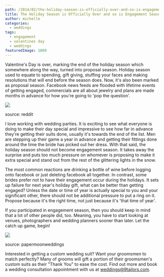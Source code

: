 ```yaml
---
path: /2014/02/the-holiday-season-is-officially-over-and-so-is-engagement-season/
title: The Holiday Season is Officially Over and so is Engagement Season!
author: michelle
categories: 
  - weddings
tags: 
  - engagement
  - valentines day
  - weddings
featuredImage: 1089
---
```

Valentine's Day is over, marking the end of the holiday season which somewhere along the way, turned into proposal season. Holiday season used to equate to spending, gift giving, stuffing your faces and making resolutions that will end before the season does. Now, it's also been marked as proposal season. Facebook news feeds are flooded with lifetime events of getting engaged, commercials are all about jewelry and plans are made months in advance for how you're going to 'pop the question'.

[![](http://2.bp.blogspot.com/-SjPDn8LzUbI/UwOgbKUos0I/AAAAAAAABMw/k2exhA47bfQ/s1600/engagement-season,+source-+reddit.jpg)](http://2.bp.blogspot.com/-SjPDn8LzUbI/UwOgbKUos0I/AAAAAAAABMw/k2exhA47bfQ/s1600/engagement-season,+source-+reddit.jpg)

source: reddit

I love working with wedding parties. It is exciting to see what everyone is doing to make their day special and impressive to see how far in advance they're getting their suits done, usually it's towards the end of the list. Men are stepping up their game a year in advance and getting their fittings done around the time the bride has picked out her dress. With that said, the holiday season should not become engagement season. It takes away the surprise and puts too much pressure on whomever is proposing to make it extra special and stand out from the rest of the glittering lights in the snow.

The most common reactions are drinking a bottle of wine before logging onto facebook or just deleting facebook all together. In contrast, some brides prefer not to have their engagement occur during the holidays. It sets up failure for next year's holiday gift, what can be better than getting engaged? Unless the date or time of year is actually special to you and your significant other, there should not be additional pressure to put a ring on it. Propose because it's the right time, not just because it's 'that time of year'. 

If you participated in engagement season, then you should keep in mind that a lot of other people did, too. Meaning, you have to start looking at venues, photographers and wedding planners sooner than later. Let the catch up game, begin!

[![](http://1.bp.blogspot.com/-ehy8U-lmTOM/UwO3ERbgaVI/AAAAAAAABNE/qSAAL6R9EL4/s1600/grooms+running,+source+-+papermoonweddings.jpg)](http://1.bp.blogspot.com/-ehy8U-lmTOM/UwO3ERbgaVI/AAAAAAAABNE/qSAAL6R9EL4/s1600/grooms+running,+source+-+papermoonweddings.jpg)

source: papermoonweddings

Interested in getting a custom wedding suit? Want your groomsmen to match perfectly? Many of grooms will gift a portion of their groomsmen's custom suits as their "Thank You" to ease the cost. Find out more and book a wedding consultation appointment with us at weddings@9tailors.com.